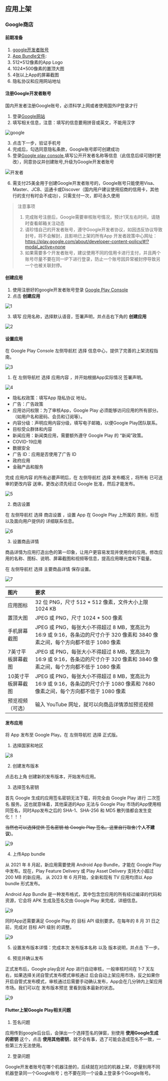 ## 应用上架<!-- {docsify-ignore} --> 

### Google商店

#### 前期准备<!-- {docsify-ignore} --> 

1. [google开发者账号](https://play.google.com/console/u/0/signup)
2. [App Bundle文件](https://developer.android.com/guide/app-bundle?hl=zh-cn#get_started):
3. 512*512像素的App Logo
4. 1024*500像素的置顶大图
5. 4张以上App的屏幕截图
6. 隐私协议和应用网站地址

#### 注册Google开发者账号<!-- {docsify-ignore} --> 

国内开发者注册Google账号，必须科学上网或者使用国外IP登录才行

1. 登录[Google网站](https://accounts.google.com/signup/v2/webcreateaccount?service=androiddeveloper&continue=https%3A%2F%2Fplay.google.com%2Fapps%2Fpublish%23&gmb=exp&biz=false&flowName=GlifWebSignIn&flowEntry=SignUp)
2. 填写相关信息，注意：填写的信息要用拼音或英文，不能用汉字

![google](../img/deeb85ce5af3463cbea81961593e71bd.png)

3. 点击下一步，验证手机号
4. 完成后，勾选同意隐私条款，Google账号即可创建成功
5. 登录[Google play console](https://play.google.com/console/u/0/signup),填写公开开发者名称等信息（此信息后续可随时更改），同意协议并创建账号,升级为Google开发者账号

![开发者](../img/0f002e09626440ba9a2ff8b8894d718e.png)

6. 需支付25美金用于创建Google开发者账号的，Google账号只能使用Visa、Master、JCB、运通卡或Discover（国内用户建议使用招商的信用卡，其他行的支付有时会不成功），只需支付一次，即可永久使用

> 注意事项
> 1. 完成账号注册后，Google需要审核账号情况，预计1天左右时间，请随时查看邮箱关注动态 
> 2. 请珍惜自己的开发者账号，遵守Google开发者协议，如因违反协议导致封号，将不会解封，且影响已上架的所有App
开发者政策中心网址：
https://play.google.com/about/developer-content-policy/#!?modal_active=none
> 3. 如果需要多个开发者账号，建议使用不同的信用卡进行支付，并且两个账号尽量不要在同一IP下进行登录，防止一个账号因异常被封停导致另一个也被关联封停。

#### 创建应用<!-- {docsify-ignore} --> 

1. 使用注册好的google开发者账号登录 [Google Play Console](https://play.google.com/console/signup)
2. 点击 **创建应用**

![1](../img/1.awebp)

3. 填写 应用名称，选择默认语音，签署声明，并点击右下角的 **创建应用**

![2](../img/2.awebp)

#### 设置应用<!-- {docsify-ignore} --> 

在 Google Play Console 左侧导航栏 选择 信息中心，提供了完善的上架流程指南。

![3](../img/3.awebp)

1. 在 左侧导航栏 选择 应用内容 ，并开始根据App实际情况 签署声明。

![4](../img/4.awebp)

- 隐私权政策：填写App 隐私协议 地址。
- 广告：广告政策
- 应用访问权限：为了审核App，Google Play 必须能够访问应用的所有部分。（如用户名和密码、会员和订阅等）。
- 内容分级：声明应用内容分级，填写电子邮箱，以便Google Play团队联系。
- 目标受众群体和内容
- 新闻应用：新闻类应用，需要额外遵守 Google Play 的 “新闻”政策。
- COVID-19应用
- 数据安全
- 广告 ID：应用是否使用了广告 ID
- 政府应用
- 金融产品和服务

完成 应用内容 的所有必要声明后，在 左侧导航栏 选择 发布概况 ，将所有 已可送审的更改内容 送审。更改必须先经过 Google 批准，然后才能发布。

![5](../img/5.awebp)

2. 商店设置

在 左侧导航栏 选择 商店设置 ，设置 App 在 Google Play 上所属的 类别，标签 以及面向用户提供的 详细联系信息。

![6](../img/6.awebp)

3. 设置商品详情

商品详情为应用打造出色的第一印象，让用户更容易发现并使用你的应用。修改应用的名称、图标、说明、屏幕截图和视频等信息，提高应用曝光度和下载量。

在 左侧导航栏 选择 主要商品详情 保存设置。

![7](../img/7.awebp)

| 图片      | 要求 |
| :----------- | :----------- |
| 应用图标      | 32 位 PNG，尺寸 512 * 512 像素，文件大小上限 1024 KB       |
| 置顶大图   | JPEG 或 PNG，尺寸 1024 * 500 像素        |
| 手机屏幕截图   | JPEG 或 PNG，每张大小不得超过 8 MB，宽高比为 16:9 或 9:16，各条边的尺寸介于 320 像素和 3840 像素之间，每个方向都不低于 1080 像素        |
| 7英寸平板屏幕截图   | JPEG 或 PNG，每张大小不得超过 8 MB，宽高比为 16:9 或 9:16，各条边的尺寸介于 320 像素和 3840 像素之间，每个方向都不低于 1080 像素        |
| 10英寸平板屏幕截图   | 	JPEG 或 PNG，每张大小不得超过 8 MB，宽高比为 16:9 或 9:16，各条边的尺寸介于 1080 像素和 7680 像素之间，每个方向都不低于 1080 像素        |
| 预览视频（可选）   | 输入 YouTube 网址，就可以向商品详情添加预览视频        |

#### 发布应用<!-- {docsify-ignore} --> 

将 App 发布至 Google Play。在 左侧导航栏 选择 正式版。

1. 选择国家和地区

![8](../img/8.awebp)

2. 创建发布版本

点击右上角 创建新的发布版本，开始发布应用。


3. 选择签名密钥

首先 Google 生成的应用签名密钥无法下载，将完全由 Google Play 进行 二次签名 服务。这也就意味着，其他渠道的App 无法与 Google Play 市场的App使用相同签名，同时App发布之后的 SHA-1、SHA-256 和 MD5 散列值都会发生变化！！！

~~当然也可以选择提供 签名密钥 给 Google Play 签名。这里自行取舍~~(**个人不建议**)。

![9](../img/9.awebp)

4. 上传App bundle

从 2021 年 8 月起，新应用需要使用 Android App Bundle，才能在 Google Play 中发布。现在，Play Feature Delivery 或 Play Asset Delivery 支持大小超过 200 MB 的新应用。 从 2023 年 6 月开始，全新和现有 TV 应用均须以 App bundle 形式发布。

Android App Bundle 是一种发布格式，其中包含您应用的所有经过编译的代码和资源，它会将 APK 生成及签名交由 Google Play 来完成，详细信息。

![9](../img/10.awebp)

同时App还需要满足 Google Play 的 目标 API 级别要求。在每年的 8 月 31 日之前，完成对 目标 API 级别 的调整。

![9](../img/11.awebp)

5. 设置发布版本详情：完成本次 发布版本名称 以及 版本说明，并点击 下一步。

6. 预览并确认发布

正式发布后，Google play会对 App 进行自动审核，一般审核时间在 1-7 天左右，如果选择关闭自管式发布模式审核通过
后会自动上架应用市场，反之如果你开启自管式发布模式，审核通过后需要手动确认发布，App会在几分钟内上架应用市场。我们可以在 发布版本预览 里看到版本最新的状态。

![9](../img/12.awebp)

#### Flutter上架Google Play相关问题<!-- {docsify-ignore} --> 

1. 签名问题

应用传到google后台后，会弹出一个选择签名的弹窗，别使用 **使用Google生成的密钥** 这个，点击 **使用其他密钥**，就不会有事，选了可能会造成签名不一致，一些第三方无法使用。

2. 登录问题

Google开发者账号在哪个机器注册的，后续就在对应的机器上架，尽量别用不同机器登录同一个Google账号；也不要在同一个设备上登录多个Google账号。

